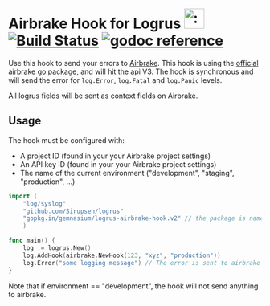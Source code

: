 # Airbrake Hook for Logrus <img src="http://i.imgur.com/hTeVwmJ.png" width="40" height="40" alt=":walrus:" class="emoji" title=":walrus:" />&nbsp;[![Build Status](https://travis-ci.org/Invoiced/logrus-airbrake-hook.svg?branch=master)](https://travis-ci.org/Invoiced/logrus-airbrake-hook)&nbsp;[![godoc reference](https://godoc.org/github.com/gemnasium/logrus-airbrake-hook?status.png)](https://godoc.org/gopkg.in/gemnasium/logrus-airbrake-hook.v2)

Use this hook to send your errors to [Airbrake](https://airbrake.io/).
This hook is using the [official airbrake go package](https://github.com/airbrake/gobrake), and will hit the api V3.
The hook is synchronous and will send the error for `log.Error`, `log.Fatal` and `log.Panic` levels.

All logrus fields will be sent as context fields on Airbrake.

## Usage

The hook must be configured with:

* A project ID (found in your your Airbrake project settings)
* An API key ID (found in your your Airbrake project settings)
* The name of the current environment ("development", "staging", "production", ...)

```go
import (
    "log/syslog"
    "github.com/Sirupsen/logrus"
    "gopkg.in/gemnasium/logrus-airbrake-hook.v2" // the package is named "aibrake"
    )

func main() {
    log := logrus.New()
    log.AddHook(airbrake.NewHook(123, "xyz", "production"))
    log.Error("some logging message") // The error is sent to airbrake in background
}
```

Note that if environment == "development", the hook will not send anything to airbrake.


